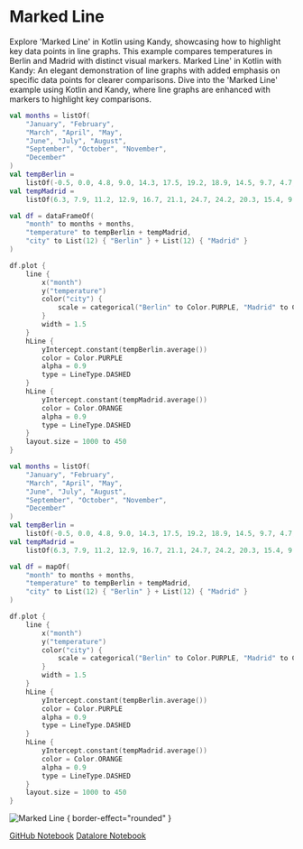 # Marked Line

<web-summary>
Explore 'Marked Line' in Kotlin using Kandy, showcasing how to highlight key data points in line graphs.
This example compares temperatures in Berlin and Madrid with distinct visual markers.
</web-summary>

<card-summary>
Marked Line' in Kotlin with Kandy: An elegant demonstration of line graphs with added emphasis on specific data points for clearer comparisons.
</card-summary>

<link-summary>
Dive into the 'Marked Line' example using Kotlin and Kandy, where line graphs are enhanced with markers to highlight key comparisons.
</link-summary>

<!---IMPORT org.jetbrains.kotlinx.kandy.letsplot.samples.Lines-->

<!---FUN line_mark-->
<tabs>
<tab title="Dataframe">

```kotlin
val months = listOf(
    "January", "February",
    "March", "April", "May",
    "June", "July", "August",
    "September", "October", "November",
    "December"
)
val tempBerlin =
    listOf(-0.5, 0.0, 4.8, 9.0, 14.3, 17.5, 19.2, 18.9, 14.5, 9.7, 4.7, 1.0)
val tempMadrid =
    listOf(6.3, 7.9, 11.2, 12.9, 16.7, 21.1, 24.7, 24.2, 20.3, 15.4, 9.9, 6.6)

val df = dataFrameOf(
    "month" to months + months,
    "temperature" to tempBerlin + tempMadrid,
    "city" to List(12) { "Berlin" } + List(12) { "Madrid" }
)

df.plot {
    line {
        x("month")
        y("temperature")
        color("city") {
            scale = categorical("Berlin" to Color.PURPLE, "Madrid" to Color.ORANGE)
        }
        width = 1.5
    }
    hLine {
        yIntercept.constant(tempBerlin.average())
        color = Color.PURPLE
        alpha = 0.9
        type = LineType.DASHED
    }
    hLine {
        yIntercept.constant(tempMadrid.average())
        color = Color.ORANGE
        alpha = 0.9
        type = LineType.DASHED
    }
    layout.size = 1000 to 450
}
```

</tab>
<tab title="Collections">

```kotlin
val months = listOf(
    "January", "February",
    "March", "April", "May",
    "June", "July", "August",
    "September", "October", "November",
    "December"
)
val tempBerlin =
    listOf(-0.5, 0.0, 4.8, 9.0, 14.3, 17.5, 19.2, 18.9, 14.5, 9.7, 4.7, 1.0)
val tempMadrid =
    listOf(6.3, 7.9, 11.2, 12.9, 16.7, 21.1, 24.7, 24.2, 20.3, 15.4, 9.9, 6.6)

val df = mapOf(
    "month" to months + months,
    "temperature" to tempBerlin + tempMadrid,
    "city" to List(12) { "Berlin" } + List(12) { "Madrid" }
)

df.plot {
    line {
        x("month")
        y("temperature")
        color("city") {
            scale = categorical("Berlin" to Color.PURPLE, "Madrid" to Color.ORANGE)
        }
        width = 1.5
    }
    hLine {
        yIntercept.constant(tempBerlin.average())
        color = Color.PURPLE
        alpha = 0.9
        type = LineType.DASHED
    }
    hLine {
        yIntercept.constant(tempMadrid.average())
        color = Color.ORANGE
        alpha = 0.9
        type = LineType.DASHED
    }
    layout.size = 1000 to 450
}
```

</tab></tabs>
<!---END-->

![Marked Line](line_mark.png) { border-effect="rounded" }

<seealso style="cards">
       <category ref="example-ktnb">
           <a href="https://github.com/Kotlin/kandy/blob/main/examples/notebooks/lets-plot/samples/line/marked_line.ipynb" summary="View the notebook on our GitHub repository">GitHub Notebook</a>
           <a href="https://datalore.jetbrains.com/report/static/KQKedA4jDrKu63O53gEN0z/ngtzOYeGxTLZhBiqTWViL9" summary="Experiment with this example on Datalore">Datalore Notebook</a>
       </category>
</seealso>
